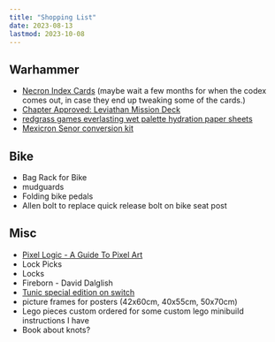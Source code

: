 ```yaml
---
title: "Shopping List"
date: 2023-08-13
lastmod: 2023-10-08
---
```


## Warhammer

- [Necron Index Cards](https://www.games-workshop.com/en-GB/index-cards-necrons-2023-eng) (maybe wait a few months for when the codex comes out, in case they end up tweaking some of the cards.)
- [Chapter Approved: Leviathan Mission Deck](https://www.games-workshop.com/en-GB/chapter-approved-leviathan-mission-deck-2023-eng)
- [redgrass games everlasting wet palette hydration paper sheets](https://www.amazon.co.uk/Redgrassgames-Hydration-Everlasting-Palette-Painter/dp/B07B6B7VCH)
- [Mexicron Senor conversion kit](https://www.etsy.com/uk/listing/887823884/mexicron-senor-conversion-kits-buenos)

## Bike

- Bag Rack for Bike
- mudguards
- Folding bike pedals
- Allen bolt to replace quick release bolt on bike seat post

## Misc

- [Pixel Logic - A Guide To Pixel Art](https://michafrar.gumroad.com/l/pixel-logic)
- Lock Picks
- Locks
- Fireborn - David Dalglish
- [Tunic special edition on switch](https://www.fangamer.com/products/tunic-deluxe-edition-game-nintendo-switch)
- picture frames for posters (42x60cm, 40x55cm, 50x70cm)
- Lego pieces custom ordered for some custom lego minibuild instructions I have
- Book about knots?
